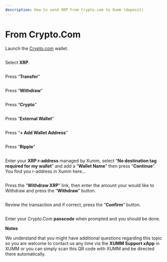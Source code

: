 ```yaml
---
description: How to send XRP from Crypto.com to Xumm (deposit)
---
```


# From Crypto.Com

Launch the [Crypto.com](http://crypto.com) wallet.

<figure><img src="../../.gitbook/assets/Crypto - 1.png" alt=""><figcaption></figcaption></figure>

Select **XRP**.

<figure><img src="../../.gitbook/assets/Crypto - 2.png" alt=""><figcaption></figcaption></figure>

Press “**Transfer**”

<figure><img src="../../.gitbook/assets/Crypto - 3.png" alt=""><figcaption></figcaption></figure>

Press “**Withdraw**”

<figure><img src="../../.gitbook/assets/Crypto - 4.png" alt=""><figcaption></figcaption></figure>

Press “**Crypto**”

<figure><img src="../../.gitbook/assets/Crypto - 5.png" alt=""><figcaption></figcaption></figure>

Press “**External Wallet**”

<figure><img src="../../.gitbook/assets/Crypto - 6.png" alt=""><figcaption></figcaption></figure>

Press “**+ Add Wallet Address**”

<figure><img src="../../.gitbook/assets/Crypto - 7.png" alt=""><figcaption></figcaption></figure>

Press “**Ripple**”

<figure><img src="../../.gitbook/assets/Crypto - 8.png" alt=""><figcaption></figcaption></figure>

Enter your **XRP r-address** managed by Xumm, select “**No destination tag required for my wallet**”  and add a “**Wallet Name**” then press “**Continue**”. You find you r-address in Xumm here…

<figure><img src="../../.gitbook/assets/Crypto - 9.png" alt=""><figcaption></figcaption></figure>

Press the “**Withdraw XRP**” link, then enter the amount your would like to Withdraw and press the “**Withdraw**” button.&#x20;

<figure><img src="../../.gitbook/assets/Crypto - 91.png" alt=""><figcaption></figcaption></figure>

Review the transaction and if correct, press the “**Confirm**” button.

<figure><img src="../../.gitbook/assets/Crypto - 92 (1).png" alt=""><figcaption></figcaption></figure>

Enter your Crypto.Com **passcode** when prompted and you should be done.



**Notes**

We understand that you might have additional questions regarding this topic so you are welcome to contact us any time via the **XUMM Support xApp** in XUMM or you can simply scan this QR code with XUMM and be directed there automatically.

<figure><img src="../../.gitbook/assets/Support banner Xumm.png" alt=""><figcaption></figcaption></figure>
